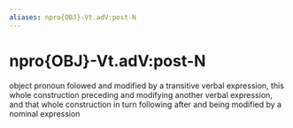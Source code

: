 ```yaml
---
aliases: npro{OBJ}-Vt.adV:post-N
---
```

# npro{OBJ}-Vt.adV:post-N

object pronoun folowed and modified by a transitive verbal expression, this whole construction preceding and modifying another verbal expression, and that whole construction in turn following after and being modified by a nominal expression